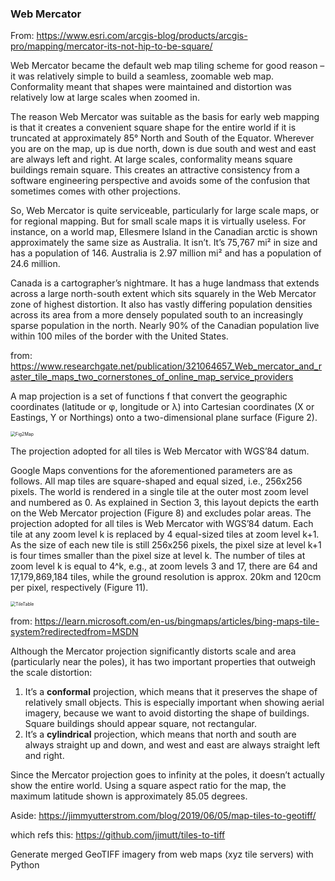 ### Web Mercator

From: https://www.esri.com/arcgis-blog/products/arcgis-pro/mapping/mercator-its-not-hip-to-be-square/

Web Mercator became the default web map tiling scheme for good reason – it was relatively simple to build a seamless, zoomable web map. Conformality meant that shapes were maintained and distortion was relatively low at large scales when zoomed in. 

The reason Web Mercator was suitable as the basis for early web mapping is that it creates a convenient square shape for the entire world if it is truncated at approximately 85° North and South of the Equator. Wherever you are on the map, up is due north, down is due south and west and east are always left and right. At large scales, conformality means square buildings remain square. This creates an attractive consistency from a software engineering perspective and avoids some of the confusion that sometimes comes with other projections.

So, Web Mercator is quite serviceable, particularly for large scale maps, or for regional mapping. But for small scale maps it is virtually useless. For instance, on a world map, Ellesmere Island in the Canadian arctic is shown approximately the same size as Australia. It isn’t. It’s 75,767 mi² in size and has a population of 146. Australia is 2.97 million mi² and has a population of 24.6 million.

Canada is a cartographer’s nightmare. It has a huge landmass that extends across a large north-south extent which sits squarely in the Web Mercator zone of highest distortion. It also has vastly differing population densities across its area from a more densely populated south to an increasingly sparse population in the north. Nearly 90% of the Canadian population live within 100 miles of the border with the United States.



from: https://www.researchgate.net/publication/321064657_Web_mercator_and_raster_tile_maps_two_cornerstones_of_online_map_service_providers

A map projection is a set of functions f that convert the geographic coordinates (latitude or φ, longitude or λ) into Cartesian coordinates (X or Eastings, Y or Northings) onto a two-dimensional plane surface (Figure 2).

<img src="C:\Users\Brad\Dropbox\09_Apps\VSCode\RunningNotes\Fig2Map.png" alt="Fig2Map" style="zoom:50%;" />



The projection adopted for all tiles is Web Mercator with WGS’84 datum.

Google Maps conventions for the aforementioned parameters are as follows. All map tiles are square-shaped and equal sized, i.e., 256x256 pixels. The world is rendered in a single tile at the outer most zoom level and numbered as 0. As explained in Section 3, this layout depicts the earth on the Web Mercator projection (Figure 8) and excludes polar areas. The projection adopted for all tiles is Web Mercator with WGS’84 datum. Each tile at any zoom level k is replaced by 4 equal-sized tiles at zoom level k+1. As the size of each new tile is still 256x256 pixels, the pixel size at level k+1 is four times smaller than the pixel size at level k. The number of tiles at zoom level k is equal to 4^k, e.g., at zoom levels 3 and 17, there are 64 and 17,179,869,184 tiles, while the ground resolution is approx. 20km and 120cm per pixel, respectively (Figure 11).

<img src="C:\Users\Brad\Dropbox\09_Apps\VSCode\RunningNotes\TileTable.png" alt="TileTable" style="zoom:50%;" />



from: https://learn.microsoft.com/en-us/bingmaps/articles/bing-maps-tile-system?redirectedfrom=MSDN



Although the Mercator projection significantly distorts scale and area (particularly near the poles), it has two important properties that outweigh the scale distortion:

1. It’s a **conformal** projection, which means that it preserves the shape of relatively small objects. This is especially important when showing aerial imagery, because we want to avoid distorting the shape of buildings. Square buildings should appear square, not rectangular.
2. It’s a **cylindrical** projection, which means that north and south are always straight up and down, and west and east are always straight left and right.

Since the Mercator projection goes to infinity at the poles, it doesn’t actually show the entire world. Using a square aspect ratio for the map, the maximum latitude shown is approximately 85.05 degrees.



Aside: https://jimmyutterstrom.com/blog/2019/06/05/map-tiles-to-geotiff/

which refs this: https://github.com/jimutt/tiles-to-tiff

Generate merged GeoTIFF imagery from web maps (xyz tile servers) with Python





